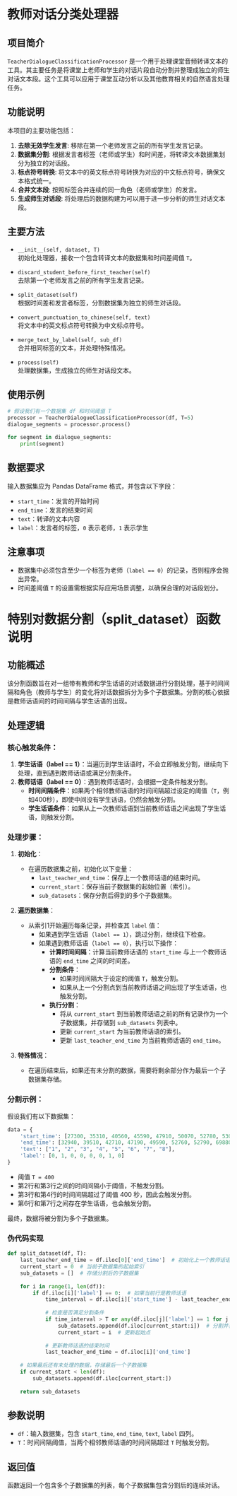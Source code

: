 # 教师对话分类处理器

## 项目简介

`TeacherDialogueClassificationProcessor` 是一个用于处理课堂音频转译文本的工具。其主要任务是将课堂上老师和学生的对话片段自动分割并整理成独立的师生对话文本段。这个工具可以应用于课堂互动分析以及其他教育相关的自然语言处理任务。

## 功能说明

本项目的主要功能包括：

1. **去除无效学生发言**: 移除在第一个老师发言之前的所有学生发言记录。
2. **数据集分割**: 根据发言者标签（老师或学生）和时间差，将转译文本数据集划分为独立的对话段。
3. **标点符号转换**: 将文本中的英文标点符号转换为对应的中文标点符号，确保文本格式统一。
4. **合并文本段**: 按照标签合并连续的同一角色（老师或学生）的发言。
5. **生成师生对话段**: 将处理后的数据构建为可以用于进一步分析的师生对话文本段。

## 主要方法

- `__init__(self, dataset, T)`  
  初始化处理器，接收一个包含转译文本的数据集和时间差阈值 `T`。
  
- `discard_student_before_first_teacher(self)`  
  去除第一个老师发言之前的所有学生发言记录。
  
- `split_dataset(self)`  
  根据时间差和发言者标签，分割数据集为独立的师生对话段。
  
- `convert_punctuation_to_chinese(self, text)`  
  将文本中的英文标点符号转换为中文标点符号。
  
- `merge_text_by_label(self, sub_df)`  
  合并相同标签的文本，并处理特殊情况。
  
- `process(self)`  
  处理数据集，生成独立的师生对话段文本。

## 使用示例

```python
# 假设我们有一个数据集 df 和时间阈值 T
processor = TeacherDialogueClassificationProcessor(df, T=5)
dialogue_segments = processor.process()

for segment in dialogue_segments:
    print(segment)
```

## 数据要求

输入数据集应为 Pandas DataFrame 格式，并包含以下字段：

- `start_time`：发言的开始时间
- `end_time`：发言的结束时间
- `text`：转译的文本内容
- `label`：发言者的标签，`0` 表示老师，`1` 表示学生

## 注意事项

- 数据集中必须包含至少一个标签为老师（`label == 0`）的记录，否则程序会抛出异常。
- 时间差阈值 `T` 的设置需根据实际应用场景调整，以确保合理的对话段划分。



# 特别对数据分割（split_dataset）函数说明

## 功能概述

该分割函数旨在对一组带有教师和学生话语的对话数据进行分割处理，基于时间间隔和角色（教师与学生）的变化将对话数据拆分为多个子数据集。分割的核心依据是教师话语间的时间间隔与学生话语的出现。

## 处理逻辑

### 核心触发条件：

1. **学生话语（label == 1）**：当遍历到学生话语时，不会立即触发分割，继续向下处理，直到遇到教师话语或满足分割条件。
2. **教师话语（label == 0）**：遇到教师话语时，会根据一定条件触发分割。
   - **时间间隔条件**：如果两个相邻教师话语的时间间隔超过设定的阈值（`T`，例如400秒），即使中间没有学生话语，仍然会触发分割。
   - **学生话语条件**：如果从上一次教师话语到当前教师话语之间出现了学生话语，则触发分割。

### 处理步骤：

1. **初始化**：
   - 在遍历数据集之前，初始化以下变量：
     - `last_teacher_end_time`：保存上一个教师话语的结束时间。
     - `current_start`：保存当前子数据集的起始位置（索引）。
     - `sub_datasets`：保存分割后得到的多个子数据集。

2. **遍历数据集**：
   - 从索引1开始遍历每条记录，并检查其 `label` 值：
     - 如果遇到学生话语（`label == 1`），跳过分割，继续往下检查。
     - 如果遇到教师话语（`label == 0`），执行以下操作：
       - **计算时间间隔**：计算当前教师话语的 `start_time` 与上一个教师话语的 `end_time` 之间的时间差。
       - **分割条件**：
         - 如果时间间隔大于设定的阈值 `T`，触发分割。
         - 如果从上一个分割点到当前教师话语之间出现了学生话语，也触发分割。
       - **执行分割**：
         - 将从 `current_start` 到当前教师话语之前的所有记录作为一个子数据集，并存储到 `sub_datasets` 列表中。
         - 更新 `current_start` 为当前教师话语的索引。
         - 更新 `last_teacher_end_time` 为当前教师话语的 `end_time`。

3. **特殊情况**：
   - 在遍历结束后，如果还有未分割的数据，需要将剩余部分作为最后一个子数据集存储。

### 分割示例：

假设我们有以下数据集：

```python
data = {
    'start_time': [27300, 35310, 40560, 45590, 47910, 50070, 52780, 53000],
    'end_time': [32940, 39510, 42710, 47190, 49590, 52760, 52790, 69880],
    'text': ["1", "2", "3", "4", "5", "6", "7", "8"],
    'label': [0, 1, 0, 0, 0, 0, 1, 0]
}
```

- 阈值 `T = 400`
- 第2行和第3行之间的时间间隔小于阈值，不触发分割。
- 第3行和第4行的时间间隔超过了阈值 400 秒，因此会触发分割。
- 第6行和第7行之间存在学生话语，也会触发分割。

最终，数据将被分割为多个子数据集。

### 伪代码实现

```python
def split_dataset(df, T):
    last_teacher_end_time = df.iloc[0]['end_time']  # 初始化上一个教师话语的结束时间
    current_start = 0  # 当前子数据集的起始索引
    sub_datasets = []  # 存储分割后的子数据集
    
    for i in range(1, len(df)):
        if df.iloc[i]['label'] == 0:  # 如果当前行是教师话语
            time_interval = df.iloc[i]['start_time'] - last_teacher_end_time  # 计算时间间隔
            
            # 检查是否满足分割条件
            if time_interval > T or any(df.iloc[j]['label'] == 1 for j in range(current_start, i)):
                sub_datasets.append(df.iloc[current_start:i])  # 分割并存储子数据集
                current_start = i  # 更新起始点
            
            # 更新教师话语的结束时间
            last_teacher_end_time = df.iloc[i]['end_time']
    
    # 如果最后还有未处理的数据，存储最后一个子数据集
    if current_start < len(df):
        sub_datasets.append(df.iloc[current_start:])
    
    return sub_datasets
```

## 参数说明

- `df`：输入数据集，包含 `start_time`, `end_time`, `text`, `label` 四列。
- `T`：时间间隔阈值，当两个相邻教师话语的时间间隔超过 `T` 时触发分割。

## 返回值

函数返回一个包含多个子数据集的列表，每个子数据集包含分割后的连续对话。


